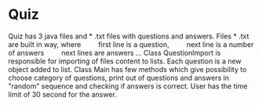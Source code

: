 # Quiz 
Quiz has 3 java files and * .txt files with questions and answers.
Files * .txt are built in way, where
        first line is a question,
        next line is a number of answers
        next lines are answers ...
Class QuestionImport is responsible for importing of files content to lists. Each question is a new object added to list.
Class Main has few methods which give possibility to choose category of questions, print out of questions and answers in "random" sequence and checking if answers is correct. User has the time limit of 30 second for the answer. 
